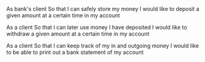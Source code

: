 As bank's client
So that I can safely store my money
I would like to deposit a given amount at a certain time in my account

As a client
So that I can later use money I have deposited
I would like to withdraw a given amount at a certain time in my account


As a client
So that I can keep track of my in and outgoing money
I would like to be able to print out a bank statement of my account
